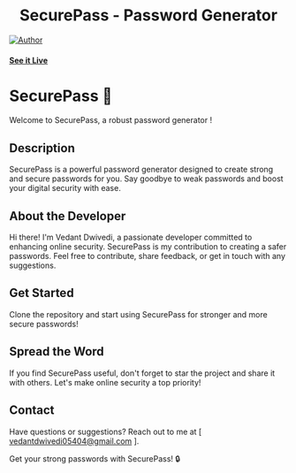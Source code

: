 <h1 align="center">
    SecurePass - Password Generator
</h1>

[![Author](https://img.shields.io/badge/author-vedant-dwivedi)](https://github.com/vedant-dwivedi)


#### [See it Live](https://secure-pass-word.vercel.app/)

# SecurePass 🔐

Welcome to SecurePass, a robust password generator !

## Description

SecurePass is a powerful password generator designed to create strong and secure passwords for you. Say goodbye to weak passwords and boost your digital security with ease.


## About the Developer

Hi there! I'm Vedant Dwivedi, a passionate developer committed to enhancing online security. SecurePass is my contribution to creating a safer passwords. Feel free to contribute, share feedback, or get in touch with any suggestions.

## Get Started

Clone the repository and start using SecurePass for stronger and more secure passwords!

## Spread the Word

If you find SecurePass useful, don't forget to star the project and share it with others. Let's make online security a top priority!

## Contact

Have questions or suggestions? Reach out to me at [ vedantdwivedi05404@gmail.com ].

Get your strong passwords with SecurePass! 🔒
